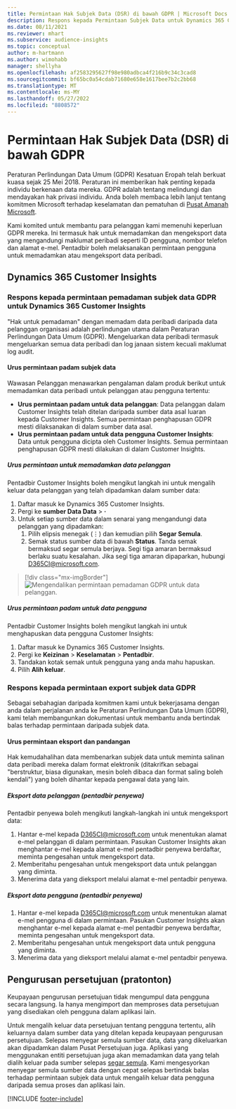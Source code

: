 ```yaml
---
title: Permintaan Hak Subjek Data (DSR) di bawah GDPR | Microsoft Docs
description: Respons kepada Permintaan Subjek Data untuk Dynamics 365 Customer Insights.
ms.date: 08/11/2021
ms.reviewer: mhart
ms.subservice: audience-insights
ms.topic: conceptual
author: m-hartmann
ms.author: wimohabb
manager: shellyha
ms.openlocfilehash: af2583295627f98e980adbca4f216b9c34c3cad8
ms.sourcegitcommit: bf65bc0a54cdab71680e658e1617bee7b2c2bb68
ms.translationtype: MT
ms.contentlocale: ms-MY
ms.lasthandoff: 05/27/2022
ms.locfileid: "8808572"
---
```

# <a name="data-subject-rights-dsr-requests-under-gdpr"></a>Permintaan Hak Subjek Data (DSR) di bawah GDPR

Peraturan Perlindungan Data Umum (GDPR) Kesatuan Eropah telah berkuat kuasa sejak 25 Mei 2018. Peraturan ini memberikan hak penting kepada individu berkenaan data mereka. GDPR adalah tentang melindungi dan mendayakan hak privasi individu. Anda boleh membaca lebih lanjut tentang komitmen Microsoft terhadap keselamatan dan pematuhan di [Pusat Amanah Microsoft](https://www.microsoft.com/trust-center).

Kami komited untuk membantu para pelanggan kami memenuhi keperluan GDPR mereka. Ini termasuk hak untuk memadamkan dan mengeksport data yang mengandungi maklumat peribadi seperti ID pengguna, nombor telefon dan alamat e-mel. Pentadbir boleh melaksanakan permintaan pengguna untuk memadamkan atau mengeksport data peribadi.

## <a name="dynamics-365-customer-insights"></a>Dynamics 365 Customer Insights

### <a name="responding-to-gdpr-data-subject-delete-requests-for-dynamics-365-customer-insights"></a>Respons kepada permintaan pemadaman subjek data GDPR untuk Dynamics 365 Customer Insights

"Hak untuk pemadaman" dengan memadam data peribadi daripada data pelanggan organisasi adalah perlindungan utama dalam Peraturan Perlindungan Data Umum (GDPR). Mengeluarkan data peribadi termasuk mengeluarkan semua data peribadi dan log janaan sistem kecuali maklumat log audit.

#### <a name="manage-data-subject-delete-requests"></a>Urus permintaan padam subjek data

Wawasan Pelanggan menawarkan pengalaman dalam produk berikut untuk memadamkan data peribadi untuk pelanggan atau pengguna tertentu:

- **Urus permintaan padam untuk data pelanggan**: Data pelanggan dalam Customer Insights telah ditelan daripada sumber data asal luaran kepada Customer Insights. Semua permintaan penghapusan GDPR mesti dilaksanakan di dalam sumber data asal.
- **Urus permintaan padam untuk data pengguna Customer Insights**: Data untuk pengguna dicipta oleh Customer Insights. Semua permintaan penghapusan GDPR mesti dilakukan di dalam Customer Insights.

##### <a name="manage-requests-to-delete-customer-data"></a>Urus permintaan untuk memadamkan data pelanggan

Pentadbir Customer Insights boleh mengikut langkah ini untuk mengalih keluar data pelanggan yang telah dipadamkan dalam sumber data:

1. Daftar masuk ke Dynamics 365 Customer Insights.
2. Pergi ke **sumber Data Data** > **·**
3. Untuk setiap sumber data dalam senarai yang mengandungi data pelanggan yang dipadamkan:
   1. Pilih elipsis menegak (&vellip;) dan kemudian pilih **Segar Semula**.
   2. Semak status sumber data di bawah **Status**. Tanda semak bermaksud segar semula berjaya. Segi tiga amaran bermaksud berlaku suatu kesalahan. Jika segi tiga amaran dipaparkan, hubungi D365CI@microsoft.com.

> [!div class="mx-imgBorder"]
> ![Mengendalikan permintaan pemadaman GDPR untuk data pelanggan.](media/gdpr-data-sources.png "Urus permintaan penghapusan GDPR untuk data pelanggan")

##### <a name="manage-delete-requests-for-user-data"></a>Urus permintaan padam untuk data pengguna

Pentadbir Customer Insights boleh mengikut langkah ini untuk menghapuskan data pengguna Customer Insights:

1. Daftar masuk ke Dynamics 365 Customer Insights.
2. Pergi ke **Keizinan** > **Keselamatan** > **Pentadbir**.
3. Tandakan kotak semak untuk pengguna yang anda mahu hapuskan.
4. Pilih **Alih keluar**.

### <a name="responding-to-gdpr-data-subject-export-requests"></a>Respons kepada permintaan export subjek data GDPR

Sebagai sebahagian daripada komitmen kami untuk bekerjasama dengan anda dalam perjalanan anda ke Peraturan Perlindungan Data Umum (GDPR), kami telah membangunkan dokumentasi untuk membantu anda bertindak balas terhadap permintaan daripada subjek data.

#### <a name="manage-export-and-view-requests"></a>Urus permintaan eksport dan pandangan

Hak kemudahalihan data membenarkan subjek data untuk meminta salinan data peribadi mereka dalam format elektronik (ditakrifkan sebagai "berstruktur, biasa digunakan, mesin boleh dibaca dan format saling boleh kendali") yang boleh dihantar kepada pengawal data yang lain.

##### <a name="export-customer-data-tenant-admin"></a>Eksport data pelanggan (pentadbir penyewa)

Pentadbir penyewa boleh mengikuti langkah-langkah ini untuk mengeksport data:

1. Hantar e-mel kepada D365CI@microsoft.com untuk menentukan alamat e-mel pelanggan di dalam permintaan. Pasukan Customer Insights akan menghantar e-mel kepada alamat e-mel pentadbir penyewa berdaftar, meminta pengesahan untuk mengeksport data.
2. Memberitahu pengesahan untuk mengeksport data untuk pelanggan yang diminta.
3. Menerima data yang dieksport melalui alamat e-mel pentadbir penyewa.

##### <a name="export-user-data-tenant-admin"></a>Eksport data pengguna (pentadbir penyewa)

1. Hantar e-mel kepada D365CI@microsoft.com untuk menentukan alamat e-mel pengguna di dalam permintaan. Pasukan Customer Insights akan menghantar e-mel kepada alamat e-mel pentadbir penyewa berdaftar, meminta pengesahan untuk mengeksport data.
2. Memberitahu pengesahan untuk mengeksport data untuk pengguna yang diminta.
3. Menerima data yang dieksport melalui alamat e-mel pentadbir penyewa.

## <a name="consent-management-preview"></a>Pengurusan persetujuan (pratonton)

Keupayaan pengurusan persetujuan tidak mengumpul data pengguna secara langsung. Ia hanya mengimport dan memproses data persetujuan yang disediakan oleh pengguna dalam aplikasi lain.

Untuk mengalih keluar data persetujuan tentang pengguna tertentu, alih keluarnya dalam sumber data yang ditelan kepada keupayaan pengurusan persetujuan. Selepas menyegar semula sumber data, data yang dikeluarkan akan dipadamkan dalam Pusat Persetujuan juga. Aplikasi yang menggunakan entiti persetujuan juga akan memadamkan data yang telah dialih keluar pada sumber selepas [segar semula](system.md#refresh-processes). Kami mengesyorkan menyegar semula sumber data dengan cepat selepas bertindak balas terhadap permintaan subjek data untuk mengalih keluar data pengguna daripada semua proses dan aplikasi lain.

[!INCLUDE [footer-include](includes/footer-banner.md)]